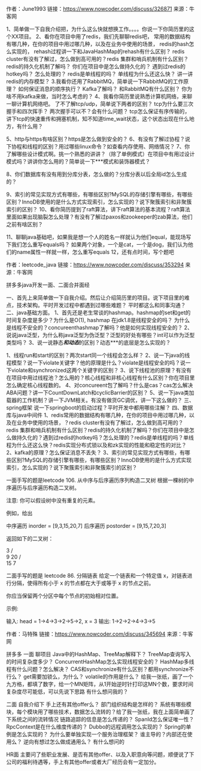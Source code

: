 

作者：June1993
链接：https://www.nowcoder.com/discuss/326871
来源：牛客网

1、简单做一下自我介绍把，为什么这么快就想换工作。。。。你说一下你简历里的这个XX项目。
2、看你在项目中用了redis，我们先聊聊redis吧，
常用的数据结构有哪几种，在你的项目中用过哪几种，以及在业务中使用的场景，
redis的hash怎么实现的，
rehash过程讲一下和JavaHashMap的rehash有什么区别？
redis cluster有没有了解过，怎么做到高可用的？redis
集群和哨兵机制有什么区别？
redis的持久化机制了解吗？
你们在项目中是怎么做持久化的？
遇到过redis的hotkey吗？
怎么处理的？
redis是单线程的吗？
单线程为什么还这么快？
讲一讲redis的内存模型？
3.我看你还用了RabbitMQ，简单说一下RabbitMQ的工作原理？
如何保证消息的顺序执行？
Kafka了解吗？
和RabbitMQ有什么区别？
你为啥不用kafka来做，当时怎么考虑的？
4、我看你简历里说熟悉计算机网络，来聊一聊计算机网络吧。
了不了解tcp/udp，简单说下两者的区别？
tcp为什么要三次握手和四次挥手？
两次握手可以不？会有什么问题？
tcp怎么保证有序传输的，讲下tcp的快速重传和拥塞机制，知不知道time_wait状态，这个状态出现在什么地方，有什么用？

5、http与https有啥区别？https是怎么做到安全的？
6、有没有了解过协程？说下协程和线程的区别？用过哪些linux命令？如查看内存使用、网络情况？
7、你了解哪些设计模式啊。挑一个熟悉的讲讲？（除了单例模式）在项目中有用过设计模式吗？讲讲你怎么用的？简单说一下***模式和装饰器模式？

8、你们数据库有没有用到分库分表，怎么做的？分库分表以后全局id怎么生成的？

9、索引的常见实现方式有哪些，有哪些区别?MySQL的存储引擎有哪些，有哪些区别？InnoDB使用的是什么方式实现索引，怎么实现的？说下聚簇索引和非聚簇索引的区别？
10、看你简历提到了raft算法，讲下raft算法的基本流程？raft算法里面如果出现脑裂怎么处理？有没有了解过paxos和zookeeper的zab算法，他们之前有啥区别？

11、聊聊java基础吧，如果我是想一个人的姓名一样就认为他们equal，能现场写下我们怎么重写equals吗？
如果两个对象，一个是cat，一个是dog，我们认为他们的name属性一样就一样，怎么重写equals
12，还有点时间，写个题吧





作者：leetcode_java
链接：https://www.nowcoder.com/discuss/353294
来源：牛客网

拼多多java开发一面、二面合并面经

一、首先上来简单做一下自我介绍。然后让介绍简历里的项目。说下项目里的难点，技术架构。平时开发过程中都遇到过哪些难题？
平时都这么和同事沟通？
二、java基础方面。
1、首先还是老生常谈的hashmap。hashmap的set和get的时间复杂度是多少？为什么是O(1),  hashmap 在jdk1.8是线程安全的吗？
为什么是线程不安全的？concureenthashmap了解吗？他是如何实现线程安全的？
2、说说java泛型，为什么称java泛型为伪泛型？泛型的好处有哪些？int可以作为泛型类型吗？
3、说一说静态***和动态***的区别？动态***的底层是怎么实现的？

1、线程run和start的区别？两次start同一个线程会怎么样？
2、说一下java的线程模型？说一下violate关键字？他的原理是什么？violate是线程安全的吗？说一下violate和synchronized这两个关键字的区别？
3、说下线程池的原理？有没有在项目中用过线程池？怎么用的？核心线程和非核心线程有什么区别？你在项目里怎么确定核心线程数的。
4、对concureent包了解吗？什么是cas？cas怎么解决ABA问题？讲一下CountDownLatch和cyclicBarrier的区别？
5、说一下java类加载器的工作机制？讲一下JVM相关。有没有做货GC调优，讲一下这么做的？
三、spring框架
说一下springboot的启动过程？平时开发中都用哪些注解？
四、数据库与java中间件
1、redis常用的数据结构有哪几种，在你的项目中用过哪几种，以及在业务中使用的场景，？redis cluster有没有了解过，怎么做到高可用的？redis
集群和哨兵机制有什么区别？redis的持久化机制了解吗？你们在项目中是怎么做持久化的？遇到过redis的hotkey吗？怎么处理的？redis是单线程的吗？单线程为什么还这么快？redis实现分布式锁以及和zk实现的性能和稳定性的对比？
2、kafka的原理？怎么保证消息不丢失？
3、索引的常见实现方式有哪些，有哪些区别?MySQL的存储引擎有哪些，有哪些区别？InnoDB使用的是什么方式实现索引，怎么实现的？说下聚簇索引和非聚簇索引的区别？

一面手写的题是leetcode 106. 从中序与后序遍历序列构造二叉树
根据一棵树的中序遍历与后序遍历构造二叉树。

注意:
你可以假设树中没有重复的元素。

例如，给出

中序遍历 inorder = [9,3,15,20,7]
后序遍历 postorder = [9,15,7,20,3]

返回如下的二叉树：

3
/ \
9  20
/  \
15   7

二面手写的题是 leetcode 86. 分隔链表
给定一个链表和一个特定值 x，对链表进行分隔，使得所有小于 x 的节点都在大于或等于 x 的节点之前。

你应当保留两个分区中每个节点的初始相对位置。

示例:

输入: head = 1->4->3->2->5->2, x = 3
输出: 1->2->2->4->3->5









作者：马特殊
链接：https://www.nowcoder.com/discuss/345694
来源：牛客网

拼多多
一面
聊项目
Java中的HashMap、TreeMap解释下？
TreeMap查询写入的时间复杂度多少？
ConcurrentHashMap怎么实现线程安全的？
HashMap多线程有什么问题？怎么解决？
CAS和synchronize有什么区别？都用synchronize不行么？
get需要加锁么，为什么？
volatile的作用是什么？
给我一张纸，画了一个九方格，都填了数字，给一个MN矩阵，从1开始逆时针打印这MN个数，要求时间复杂度尽可能低，可以先说下思路
有什么想问我的？

二面
自我介绍下
手上还有其他offer么？
部门组织结构是怎样的？
系统有哪些模块，每个模块用了哪些技术，数据怎么流转的？给了我一张纸，我在上面简单画了下系统之间的流转情况
链路追踪的信息是怎么传递的？
SpanId怎么保证唯一性？
RpcContext是在什么维度传递的？
Dubbo的远程调用怎么实现的？
Spring的单例是怎么实现的？
为什么要单独实现一个服务治理框架？
谁主导的？内部还在使用么？
逆向有想过怎么做成通用么？
有什么想问的

HR面
主要问了些职业发展、是否有其他offer、以及入职意向等问题，顺便说了下公司的福利待遇等，手上有其他offer或者大厂经历会有一定加分。















